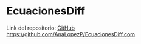 # EcuacionesDiff

Link del repositorio:
[GitHub](https://github.com/AnaLopezP/EcuacionesDiff.com)
https://github.com/AnaLopezP/EcuacionesDiff.com

